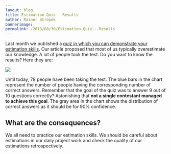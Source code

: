 ```yaml
---
layout: blog
title: Estimation Quiz - Results
author: Rainer Stropek
bannerimage: 
permalink: /2013/08/30/Estimation-Quiz---Results
---
```


<p xmlns="http://www.w3.org/1999/xhtml">Last month we published a <a href="~/blog/2013/07/19/How-Good-Are-Your-Estimation-Skills" target="_blank">quiz in which you can demonstrate your estimation skills</a>. Our article proposed that most of us typically overestimate our knowledge. A lot of people took the test. Do you want to know the results? Here they are:</p><p xmlns="http://www.w3.org/1999/xhtml">
  <img src="{{site.baseurl}}/images/blog/2013/08/QuizResults.png" />
</p><p xmlns="http://www.w3.org/1999/xhtml">Until today, 78 people have been taking the test. The blue bars in the chart represent the number of people having the corresponding number of correct answers. Remember that the goal of the quiz was to answer 9 out of 10 questions correctly? Astonishing that <strong>not a single contestant managed to achieve this goal</strong>. The gray area in the chart shows the distribution of correct answers as it should be for 90% confidence.</p><h2 xmlns="http://www.w3.org/1999/xhtml">What are the consequences?</h2><p xmlns="http://www.w3.org/1999/xhtml">We all need to practice our estimation skills. We should be careful about estimations in our daily project work and check the quality of our estimations retrospectively.</p>